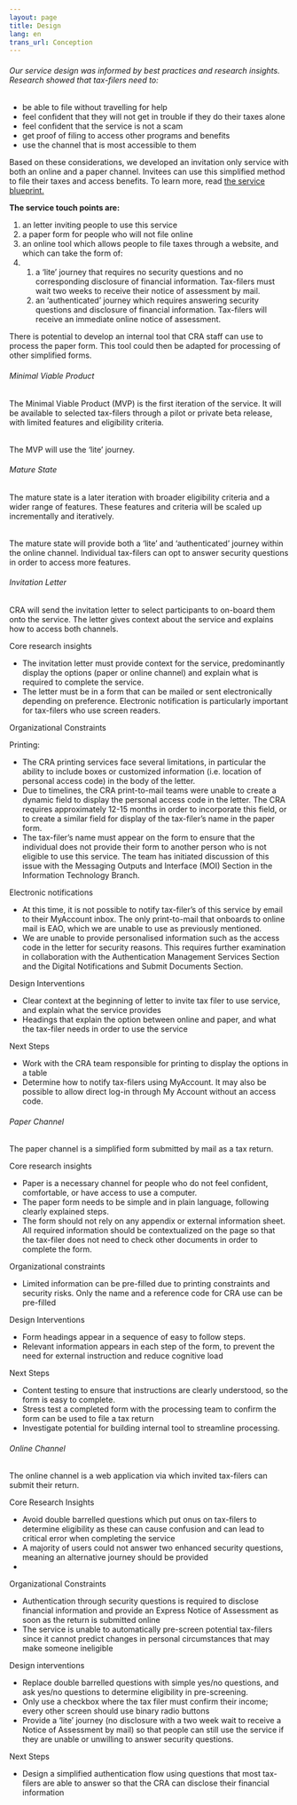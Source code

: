 ```yaml
---
layout: page
title: Design
lang: en
trans_url: Conception
---
```

###### Our service design was informed by best practices and research insights. Research showed that tax-filers need to:

* be able to file without travelling for help
* feel confident that they will not get in trouble if they do their taxes alone
* feel confident that the service is not a scam
* get proof of filing to access other programs and benefits
* use the channel that is most accessible to them

Based on these considerations, we developed an invitation only service with both an online and a paper channel. Invitees can use this simplified method to file their taxes and access benefits. To learn more, read [the service blueprint.](https://docs.google.com/presentation/d/1HKgcXIZoxRV2RUyH2xpYts3vBsg0r00m/edit#slide=id.p1)

**The service touch points are:**

1. an letter inviting people to use this service
2. a paper form for people who will not file online
3. an online tool which allows people to file taxes through a website, and which can take the form of:
4. 1. a ‘lite’ journey that requires no security questions and no corresponding disclosure of financial information. Tax-filers must wait two weeks to receive their notice of assessment by mail.
   2. an ‘authenticated’ journey which requires answering security questions and disclosure of financial information. Tax-filers will receive an immediate online notice of assessment.

There is potential to develop an internal tool that CRA staff can use to process the paper form. This tool could then be adapted for processing of other simplified forms.

###### Minimal Viable Product

The Minimal Viable Product (MVP) is the first iteration of the service. It will be available to selected tax-filers through a pilot or private beta release, with limited features and eligibility criteria.

|     |     |
| --- | --- |

The MVP will use the ‘lite’ journey.

###### Mature State

The mature state is a later iteration with broader eligibility criteria and a wider range of features. These features and criteria will be scaled up incrementally and iteratively.

|     |     |
| --- | --- |

The mature state will provide both a ‘lite’ and ‘authenticated’ journey within the online channel. Individual tax-filers can opt to answer security questions in order to access more features.

###### Invitation Letter

CRA will send the invitation letter to select participants to on-board them onto the service. The letter gives context about the service and explains how to access both channels.

Core research insights

* The invitation letter must provide context for the service, predominantly display the options (paper or online channel) and explain what is required to complete the service.
* The letter must be in a form that can be mailed or sent electronically depending on preference. Electronic notification is particularly important for tax-filers who use screen readers.

Organizational Constraints

Printing:

* The CRA printing services face several limitations, in particular the ability to include boxes or customized information (i.e. location of personal access code) in the body of the letter.
* Due to timelines, the CRA print-to-mail teams were unable to create a dynamic field to display the personal access code in the letter. The CRA requires approximately 12-15 months in order to incorporate this field, or to create a similar field for display of the tax-filer’s name in the paper form.
* The tax-filer’s name must appear on the form to ensure that the individual does not provide their form to another person who is not eligible to use this service. The team has initiated discussion of this issue with the Messaging Outputs and Interface (MOI) Section in the Information Technology Branch.

Electronic notifications

* At this time, it is not possible to notify tax-filer’s of this service by email to their MyAccount inbox. The only print-to-mail that onboards to online mail is EAO, which we are unable to use as previously mentioned.
* We are unable to provide personalised information such as the access code in the letter for security reasons. This requires further examination in collaboration with the Authentication Management Services Section and the Digital Notifications and Submit Documents Section.

Design Interventions

* Clear context at the beginning of letter to invite tax filer to use service, and explain what the service provides
* Headings that explain the option between online and paper, and what the tax-filer needs in order to use the service

Next Steps

* Work with the CRA team responsible for printing to display the options in a table
* Determine how to notify tax-filers using MyAccount. It may also be possible to allow direct log-in through My Account without an access code.

###### Paper Channel

The paper channel is a simplified form submitted by mail as a tax return.

Core research insights

* Paper is a necessary channel for people who do not feel confident, comfortable, or have access to use a computer.
* The paper form needs to be simple and in plain language, following clearly explained steps.
* The form should not rely on any appendix or external information sheet. All required information should be contextualized on the page so that the tax-filer does not need to check other documents in order to complete the form.

Organizational constraints

* Limited information can be pre-filled due to printing constraints and security risks. Only the name and a reference code for CRA use can be pre-filled

Design Interventions

* Form headings appear in a sequence of easy to follow steps.
* Relevant information appears in each step of the form, to prevent the need for external instruction and reduce cognitive load

Next Steps

* Content testing to ensure that instructions are clearly understood, so the form is easy to complete.
* Stress test a completed form with the processing team to confirm the form can be used to file a tax return
* Investigate potential for building internal tool to streamline processing.

###### Online Channel

The online channel is a web application via which invited tax-filers can submit their return.

Core Research Insights

* Avoid double barrelled questions which put onus on tax-filers to determine eligibility as these can cause confusion and can lead to critical error when completing the service
* A majority of users could not answer two enhanced security questions, meaning an alternative journey should be provided
*

Organizational Constraints

* Authentication through security questions is required to disclose financial information and provide an Express Notice of Assessment as soon as the return is submitted online
* The service is unable to automatically pre-screen potential tax-filers since it cannot predict changes in personal circumstances that may make someone ineligible

Design interventions

* Replace double barrelled questions with simple yes/no questions, and ask yes/no questions to determine eligibility in pre-screening.
* Only use a checkbox where the tax filer must confirm their income; every other screen should use binary radio buttons
* Provide a ‘lite’ journey (no disclosure with a two week wait to receive a Notice of Assessment by mail) so that people can still use the service if they are unable or unwilling to answer security questions.

Next Steps

* Design a simplified authentication flow using questions that most tax-filers are able to answer so that the CRA can disclose their financial information